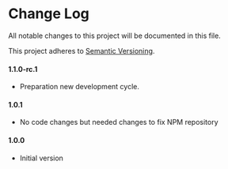 [petervanderdoes]: https://github.com/petervanderdoes "Peter van der Does on GitHub"
# Change Log
All notable changes to this project will be documented in this file.

This project adheres to [Semantic Versioning](http://semver.org/).

#### 1.1.0-rc.1
* Preparation new development cycle.

#### 1.0.1
* No code changes but needed changes to fix NPM repository

#### 1.0.0
* Initial version
